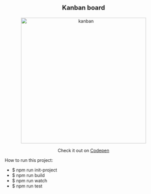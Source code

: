 <p align="center" style="font-size:20px" ><strong>Kanban board</strong></p>

<p align="center">
  <a href="https://ibb.co/eW455z"><img src="https://preview.ibb.co/isg7JK/kanban.jpg" alt="kanban" border="0" width="400"></a>
</p>

<p align="center">
  Check it out on <a href="https://codepen.io/sophie_gosia/pen/jKEeOB
">Codepen</a>
</p>


<p>How to run this project:</p>

<ul>
    <li>$ npm run init-project</li> 
    <li>$ npm run build</li>
    <li>$ npm run watch</li>
    <li>$ npm run test</li> 
</ul>
